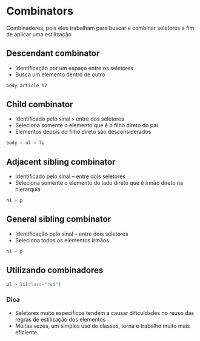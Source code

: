 # Combinators

Combinadores, pois eles trabalham para buscar e combinar seletores a fim de aplicar uma estilização

## Descendant combinator

* Identificação por um espaço entre os seletores.
* Busca um elemento dentro de outro

```css
body article h2
```

## Child combinator

* Identificado pelo sinal ` > ` entre dos seletores
* Seleciona somente o elemento que é o filho direto do pai
* Elementos depois do filho direto são desconsiderados

```css
body > ul > li
```

## Adjacent sibling combinator

* Identificado pelo sinal ` + ` entre dois seletores
* Seleciona somente o elemento do lado direto que é irmão direto na hierarquia

```css
h1 + p
```

## General sibling combinator

* Identificação pelo sinal ` ~ ` entre dois seletores
* Seleciona todos os elementos irmãos

```css
h1 ~ p
```

## Utilizando combinadores

```css
ul > li[class="red"]
```

### Dica

* Seletores muito específicos tendem a causar dificuldades no reuso das regras
de estilização dos elementos
* Muitas vezes, um simples uso de classes, torna o trabalho muito mais eficiente.
